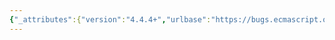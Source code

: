 ```yaml
---
{"_attributes":{"version":"4.4.4+","urlbase":"https://bugs.ecmascript.org/","maintainer":"dherman@mozilla.com"},"bug":{"bug_id":534,"creation_ts":"2012-07-14 15:10:00 -0700","short_desc":"11.1.9: undefined \"sub\"","delta_ts":"2012-09-28 12:24:09 -0700","product":"Draft for 6th Edition","component":"editorial issue","version":"Rev 9: July 8, 2012 Draft","rep_platform":"All","op_sys":"All","bug_status":"RESOLVED","resolution":"FIXED","priority":"Normal","bug_severity":"normal","everconfirmed":true,"reporter":{"uid":"jmdyck","name":"Michael Dyck"},"assigned_to":{"uid":"allen","name":"Allen Wirfs-Brock"},"long_desc":[{"commentid":1318,"comment_count":0,"who":{"uid":"jmdyck","name":"Michael Dyck"},"bug_when":"2012-07-14 15:10:20 -0700","thetext":"In 11.1.9 \"Quasi Literals\",\nunder \"Runtime Semantics: ArgumentListEvaluation\",\nin rule 2, step 3 says:\n     \"ReturnIfAbrupt(sub).\"\nbut 'sub' is not defined.\n\nFix by changing 'firstSub' to 'sub' in step 2.\n\n----\n\nWhile you're there, step 4 says:\n    \"Return a List whose first element is siteObj, whose second elements sub.\"\n\n(1) After the comma, change to \"and whose second element is sub.\"\n(2) In \"sub\", the 's' is upright. Change it to italic like \"ub\"."},{"commentid":1494,"comment_count":1,"who":{"uid":"allen","name":"Allen Wirfs-Brock"},"bug_when":"2012-08-14 15:31:02 -0700","thetext":"corrected in editor's draft"},{"commentid":1674,"comment_count":2,"who":{"uid":"allen","name":"Allen Wirfs-Brock"},"bug_when":"2012-09-28 12:24:09 -0700","thetext":"fixed in rev10, Sept. 27 2012 draft"}]}}
---
```

